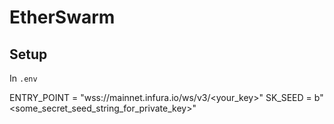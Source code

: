 EtherSwarm
===============

## Setup

In `.env`

ENTRY_POINT = "wss://mainnet.infura.io/ws/v3/<your_key>"
SK_SEED = b"<some_secret_seed_string_for_private_key>"
